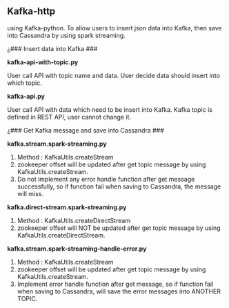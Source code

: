 ## Kafka-http ##

using Kafka-python.
To allow users to insert json data into Kafka, then save into Cassandra by using spark streaming.

¿### Insert data into Kafka ###

**kafka-api-with-topic.py**

User call API with topic name and data. User decide data should insert into which topic.

**kafka-api.py**

User call API with data which need to be insert into Kafka.
Kafka topic is defined in REST API, user cannot change it.


¿### Get Kafka message and save into Cassandra ###

**kafka.stream.spark-streaming.py**

1. Method : KafkaUtils.createStream
2. zookeeper offset will be updated after get topic message by using KafkaUtils.createStream. 
3. Do not implement any error handle function after get message successfully, so if function fail when saving to Cassandra, the message will miss.

**kafka.direct-stream.spark-streaming.py**

1. Method : KafkaUtils.createDirectStream
2. zookeeper offset will NOT be updated after get topic message by using KafkaUtils.createDirectStream. 


**kafka.stream.spark-streaming-handle-error.py**

1. Method : KafkaUtils.createStream
2. zookeeper offset will be updated after get topic message by using KafkaUtils.createStream. 
3. Implement error handle function after get message, so if function fail when saving to Cassandra, will save the error messages into ANOTHER TOPIC. 

